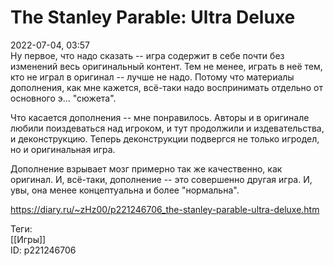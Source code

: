 The Stanley Parable: Ultra Deluxe
==================================

   
 2022-07-04, 03:57   
  Ну первое, что надо сказать -- игра содержит в себе почти без изменений весь оригинальный контент. Тем не менее, играть в неё тем, кто не играл в оригинал -- лучше не надо. Потому что материалы дополнения, как мне кажется, всё-таки надо воспринимать отдельно от основного э... "сюжета".   
   
 Что касается дополнения -- мне понравилось. Авторы и в оригинале любили поиздеваться над игроком, и тут продолжили и издевательства, и деконструкцию. Теперь деконструкции подвергся не только игродел, но и оригинальная игра.   
   
 Дополнение взрывает мозг примерно так же качественно, как оригинал. И, всё-таки, дополнение -- это совершенно другая игра. И, увы, она менее концептуальна и более "нормальна".   
    
 <https://diary.ru/~zHz00/p221246706_the-stanley-parable-ultra-deluxe.htm>   
   
 Теги:   
 [[Игры]]   
 ID: p221246706